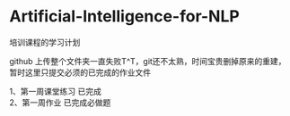 # Artificial-Intelligence-for-NLP
培训课程的学习计划

github 上传整个文件夹一直失败T^T，git还不太熟，时间宝贵删掉原来的重建，暂时这里只提交必须的已完成的作业文件

1、第一周课堂练习  已完成      
2、第一周作业     已完成必做题


